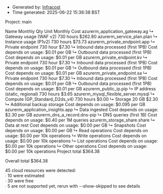 - Generated by: [Infracost](https://infracost.io)
- Time generated: 2025-06-22 15:36:38 BST

Project: main

Name Monthly Qty Unit Monthly Cost azurerm\_application\_gateway.ag ↳ Gateway usage (WAF v2) 730 hours $262.80 azurerm\_service\_plan.plan ↳ Instance usage (P1v2) 730 hours $73.73 azurerm\_private\_endpoint.app ↳ Private endpoint 730 hour $7.30 ↳ Inbound data processed (first 1PB) Cost depends on usage: $0.01 per GB ↳ Outbound data processed (first 1PB) Cost depends on usage: $0.01 per GB azurerm\_private\_endpoint.kv ↳ Private endpoint 730 hour $7.30 ↳ Inbound data processed (first 1PB) Cost depends on usage: $0.01 per GB ↳ Outbound data processed (first 1PB) Cost depends on usage: $0.01 per GB azurerm\_private\_endpoint.sa ↳ Private endpoint 730 hour $7.30 ↳ Inbound data processed (first 1PB) Cost depends on usage: $0.01 per GB ↳ Outbound data processed (first 1PB) Cost depends on usage: $0.01 per GB azurerm\_public\_ip.pip ↳ IP address (static, regional) 730 hours $3.65 azurerm\_mysql\_flexible\_server.mysql ↳ Compute (GP\_Standard\_D2ds\_v4) 730 hours $0.00 ↳ Storage 20 GB $2.30 ↳ Additional backup storage Cost depends on usage: $0.095 per GB azurerm\_application\_insights.app ↳ Data ingested Cost depends on usage: $2.30 per GB azurerm\_dns\_a\_record.dns-pip ↳ DNS queries (first 1B) Cost depends on usage: $0.40 per 1M queries azurerm\_storage\_share.share ↳ Data at rest Cost depends on usage: $0.00 per GB ↳ Snapshots Cost depends on usage: $0.00 per GB ↳ Read operations Cost depends on usage: $0.00 per 10k operations ↳ Write operations Cost depends on usage: $0.00 per 10k operations ↳ List operations Cost depends on usage: $0.00 per 10k operations ↳ Other operations Cost depends on usage: $0.00 per 10k operations Project total $364.38

Overall total $364.38

45 cloud resources were detected:  
∙ 10 were estimated  
∙ 30 were free  
∙ 5 are not supported yet, rerun with --show-skipped to see details